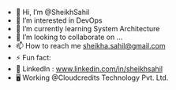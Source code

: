 - 👋 Hi, I’m @SheikhSahil
- 👀 I’m interested in DevOps
- 🌱 I’m currently learning System Architecture
- 💞️ I’m looking to collaborate on ...
- 📫 How to reach me sheikha.sahil@gmail.com
- ⚡ Fun fact: 
- 📲 LinkedIn : www.linkedin.com/in/sheikhsahil
- 🖥️ Working @Cloudcredits Technology Pvt. Ltd.


<!---
SheikhSahil-SDE/SheikhSahil-SDE is a ✨ special ✨ repository because its `README.md` (this file) appears on your GitHub profile.
You can click the Preview link to take a look at your changes.
--->
